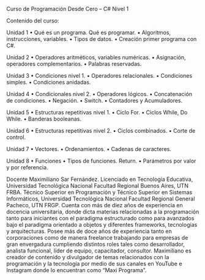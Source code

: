 Curso de Programación Desde Cero – C# Nivel 1

Contenido del curso:

Unidad 1
• Qué es un programa. Qué es programar.
• Algoritmos, instrucciones, variables.
• Tipos de datos.
• Creación primer programa con C#.

Unidad 2
• Operadores aritméticos, variables numéricas.
• Asignación, operadores complementarios.
• Palabras reservadas.

Unidad 3
• Condiciones nivel 1.
• Operadores relacionales.
• Condiciones simples.
• Condiciones anidadas.

Unidad 4
• Condicionales nivel 2.
• Operadores lógicos.
• Concatenación de condiciones.
• Negación.
• Switch.
• Contadores y Acumuladores.

Unidad 5
• Estructuras repetitivas nivel 1.
• Ciclo For.
• Ciclos While, Do While.
• Banderas booleanas.

Unidad 6
• Estructuras repetitivas nivel 2.
• Ciclos combinados.
• Corte de control.

Unidad 7
• Vectores.
• Ordenamientos.
• Cadenas de caracteres.

Unidad 8
• Funciones
• Tipos de funciones. Return.
• Parámetros por valor y por referencia.

Docente
Maximiliano Sar Fernández. Licenciado en Tecnología Educativa, Universidad Tecnológica
Nacional Facultad Regional Buenos Aires, UTN FRBA.
Técnico Superior en Programación y Técnico Superior en Sistemas Informáticos, Universidad
Tecnológica Nacional Facultad Regional General Pacheco, UTN FRGP.
Cuenta con más de diez años de experiencia en docencia universitaria, donde dicta materias
relacionadas a la programación tanto para iniciantes con el paradigma estructurado como para
avanzados bajo el paradigma orientado a objetos y diferentes frameworks, tecnologías y
arquitecturas.
Posee más de doce años de experiencia tanto en corporaciones como de manera freelance
trabajando para empresas de gran envergadura cumpliendo distintos roles tales como
desarrollador, analista funcional, líder de equipo, capacitador, consultor.
Maximiliano es creador de contenido y divulgador de temas relacionados con la programación y
la tecnología por medio de sus canales en YouTube e Instagram donde lo encuentran como
“Maxi Programa”.
